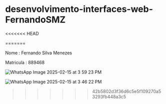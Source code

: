 # desenvolvimento-interfaces-web-FernandoSMZ
<<<<<<< HEAD

=======


Nome : Fernando Silva Menezes

Matricula : 889468

![WhatsApp Image 2025-02-15 at 3 59 23 PM](https://github.com/user-attachments/assets/9e5ee057-efc9-489b-a2e2-648a5ffc4ac4)

![WhatsApp Image 2025-02-15 at 3 46 22 PM](https://github.com/user-attachments/assets/09478ba5-327a-44d0-87a7-a17fa0554935)
>>>>>>> 42b5802d3f36d6c5e5f109270a53293fb448a3c5

